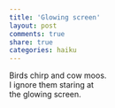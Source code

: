 ```yaml
---
title: 'Glowing screen'
layout: post
comments: true
share: true
categories: haiku
---
```

Birds chirp and cow moos.  
I ignore them staring at  
the glowing screen.